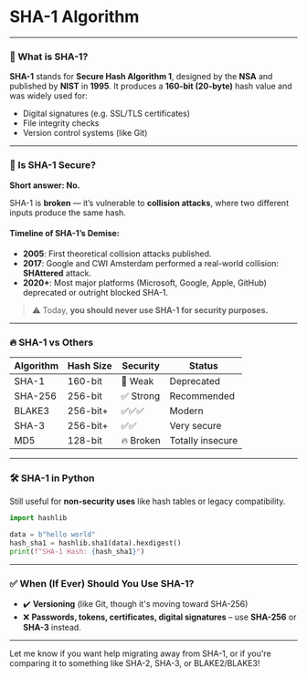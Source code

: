 # **SHA-1** Algorithm

---

### 🧾 What is SHA-1?

**SHA-1** stands for **Secure Hash Algorithm 1**, designed by the **NSA** and published by **NIST** in **1995**. It produces a **160-bit (20-byte)** hash value and was widely used for:

- Digital signatures (e.g. SSL/TLS certificates)
- File integrity checks
- Version control systems (like Git)

---

### 🚨 Is SHA-1 Secure?

**Short answer: No.**

SHA-1 is **broken** — it’s vulnerable to **collision attacks**, where two different inputs produce the same hash.

#### Timeline of SHA-1’s Demise:
- **2005**: First theoretical collision attacks published.
- **2017**: Google and CWI Amsterdam performed a real-world collision: **SHAttered** attack.
- **2020+**: Most major platforms (Microsoft, Google, Apple, GitHub) deprecated or outright blocked SHA-1.

> ⚠️ Today, **you should never use SHA-1 for security purposes.**

---

### 🔥 SHA-1 vs Others

| Algorithm | Hash Size | Security | Status     |
|-----------|-----------|----------|------------|
| SHA-1     | 160-bit   | 🔴 Weak  | Deprecated |
| SHA-256   | 256-bit   | ✅ Strong | Recommended |
| BLAKE3    | 256-bit+  | ✅✅✅    | Modern     |
| SHA-3     | 256-bit+  | ✅✅     | Very secure |
| MD5       | 128-bit   | 🔥 Broken | Totally insecure |

---

### 🛠️ SHA-1 in Python

Still useful for **non-security uses** like hash tables or legacy compatibility.

```python
import hashlib

data = b"hello world"
hash_sha1 = hashlib.sha1(data).hexdigest()
print(f"SHA-1 Hash: {hash_sha1}")
```

---

### ✅ When (If Ever) Should You Use SHA-1?

- ✔️ **Versioning** (like Git, though it's moving toward SHA-256)
- ❌ **Passwords, tokens, certificates, digital signatures** – use **SHA-256** or **SHA-3** instead.

---

Let me know if you want help migrating away from SHA-1, or if you're comparing it to something like SHA-2, SHA-3, or BLAKE2/BLAKE3!